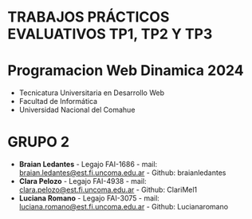 # TRABAJOS PRÁCTICOS EVALUATIVOS TP1, TP2 Y TP3

# Programacion Web Dinamica 2024
- Tecnicatura Universitaria en Desarrollo Web
- Facultad de Informática
- Universidad Nacional del Comahue

# GRUPO 2
- **Braian Ledantes** - Legajo FAI-1686 - mail: braian.ledantes@est.fi.uncoma.edu.ar - Github: braianledantes
- **Clara Pelozo** - Legajo FAI-4938 - mail: clara.pelozo@est.fi.uncoma.edu.ar - Github: ClariMel1
- **Luciana Romano** - Legajo FAI-3075 - mail: luciana.romano@est.fi.uncoma.edu.ar - Github: Lucianaromano

